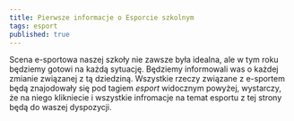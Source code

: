 ```yaml
---
title: Pierwsze informacje o Esporcie szkolnym
tags: esport
published: true
---
```


Scena e-sportowa naszej szkoły nie zawsze była idealna, ale w tym roku będziemy gotowi na każdą sytuację. Będziemy informowali was o każdej zmianie związanej z tą dziedziną.
Wszystkie rzeczy związane z e-sportem będą znajodowały się pod tagiem _esport_ widocznym powyżej, wystarczy, że na niego klikniecie i wszystkie infromacje na temat esportu z tej strony będą do waszej dyspozycji.